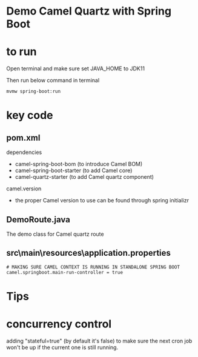# Demo Camel Quartz with Spring Boot

# to run
Open terminal and make sure set JAVA_HOME to JDK11

Then run below command in terminal

```
mvmw spring-boot:run
```


# key code

## pom.xml
dependencies
- camel-spring-boot-bom (to introduce Camel BOM)
- camel-spring-boot-starter (to add Camel core)
- camel-quartz-starter (to add Camel quartz component)

camel.version
- the proper Camel version to use can be found through spring initializr

## DemoRoute.java
The demo class for Camel quartz route

## src\main\resources\application.properties
```
# MAKING SURE CAMEL CONTEXT IS RUNNING IN STANDALONE SPRING BOOT
camel.springboot.main-run-controller = true
```

# Tips

# concurrency control
adding "stateful=true" (by default it's false) to make sure the next cron job won't be up if the current one is still running.
